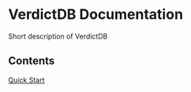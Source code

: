 # VerdictDB Documentation

Short description of VerdictDB 

## Contents

[Quick Start](/quickstart/)

